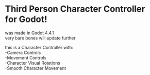 # Third Person Character Controller for Godot!
was made in Godot 4.4.1<br>
very bare bones will update further<br>


this is a Character Controller with:<br>
-Camera Controls<br>
-Movement Controls<br>
-Character Visual Rotations<br>
-Smooth Character Movement<br>
